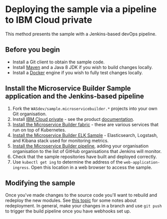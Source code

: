 # Deploying the sample via a pipeline to IBM Cloud private 

This method presents the sample with a Jenkins-based devOps pipeline.

## Before you begin

* Install a Git client to obtain the sample code.
* Install [Maven](https://maven.apache.org/download.cgi) and a Java 8 JDK if you wish to build changes locally.
* Install a [Docker](https://docs.docker.com/engine/installation/) engine if you wish to fully test changes locally.

## Install the Microservice Builder Sample application and the Jenkins-based pipeline

1. Fork the `WASdev/sample.microservicebuilder.*` projects into your own Git organisation.
1. Install [IBM Cloud private](https://www.ibm.com/developerworks/community/wikis/home?lang=en#!/wiki/W1559b1be149d_43b0_881e_9783f38faaff) - see the product [documentation](https://www.ibm.com/support/knowledgecenter/SSBS6K_1.2.0/kc_welcome_containers.html).
1. [Install the Microservice Builder fabric](https://www.ibm.com/support/knowledgecenter/SS5PWC/installing_fabric_task.html) - these are various services that run on top of Kubernetes.
1. [Install the Microservice Builder ELK Sample](https://github.com/WASdev/sample.microservicebuilder.helm.elk) - Elasticsearch, Logstash, and Kibana stack used for monitoring metrics.
1. [Install the Microservice Builder pipeline](https://www.ibm.com/support/knowledgecenter/SS5PWC/pipeline.html), adding your organisation organisation to the list of GitHub organisations that Jenkins will monitor.
1. Check that the sample repositories have built and deployed correctly.
1. Use `kubectl get ing` to determine the address of the `web-application-ingress`. Open this location in a web browser to access the sample.

## Modifying the sample

Once you've made changes to the source code you'll want to rebuild and redeploy the new modules. See [this topic](updating_the_app.md) for some notes about redeployment. In general, make your changes in a branch and use `git push` to trigger the build pipeline once you have webhooks set up.
